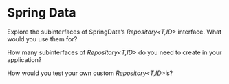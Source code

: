 # Spring Data

Explore the subinterfaces of SpringData’s _Repository<T,ID>_ interface. What would you use them for?

How many subinterfaces of _Repository<T,ID>_ do you need to create in your application?

How would you test your own custom _Repository<T,ID>_’s?
